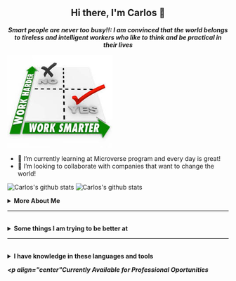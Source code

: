 <h2 align="center">Hi there, I'm Carlos 👋</h2>


<p align="center"><i><strong>Smart people are never too busy!!: I am convinced that the world belongs to tireless and intelligent workers who like to think and be practical in their lives</strong></i></p>
          

![Smart people are never too busy!](https://github.com/cgcarlosg/cgcarlosg/blob/main/worksmarter.jpg) 

- 🌱 I’m currently learning at Microverse program and every day is great!
- 👯  I’m looking to collaborate with companies that want to change the world!

![Carlos's github stats](https://github-readme-stats.vercel.app/api?username=cgcarlosg&show_icons=true)
![Carlos's github stats](https://github-readme-stats.vercel.app/api?username=cgcarlosg&show_icons=true&theme=radical)

<details>
  <summary><strong>More About Me</strong></summary>
  <br>
   I am <b>43 years old</b>. I'm finishing the microverse program. I have had an interest in coding since a couple of years ago, but never really focused on learning to code until now</p>
   
 
   **Hobbies** 
   - Movies
   - Go to the pool with my family
   
  **I am currently**
   - Working with Javascript
   - Reviewing Ruby on Rails
   - Learning ReactJS
   
</details>

<hr>
<br>

<details>
  <summary><strong>Some things I am trying to be better at</strong></summary>
  <br>

  - Mastering JavaScript
  - Doing a lof of coding challenges

</details>

<hr>
<br>

<details>
  <summary><strong>I have knowledge in these languages and tools</strong></summary>
  <br>

  <p><strong>IRL Languages:</strong></p>

  - Spanish
  - English

  <br>

  <p><strong>Front-end Languages</strong></p>
  - HTML5
  - CSS3
  - JAVASCRIPT
  
  <br>
  <br>
  
  <p><strong>Backend-end Languages</strong></p>
  
 - Ruby
 - MYSQL
 - NodeJs
  
  <br>
  <br>
  
  <p><strong>Tools</strong></p>
 - Git
 - GitHub
 - VSCode
   
  <br>
  <br>
  
  <p><strong>Frameworks</strong></p>
  
 - Ruby on Rails
 - React and Redux
 - Bootstrap
  

</details>


***<p align="center"Currently Available for Professional Oportunities</p>***
<p align="center">
  <a href="https://github.com/cgcarlosg"></a>
  <a href="https://www.linkedin.com/in/carlosalbeniogutierrez"></a>
  <a href="https://twitter.com/cgcarlosg1"></a>
  <a href="mailto:cgcarlosg@hotmail.com"></a>
  
</p>
<!--
**cgcarlosg/cgcarlosg** is a ✨ _special_ ✨ repository because its `README.md` (this file) appears on your GitHub profile.

Here are some ideas to get you started:

- 🔭 I’m currently working on ...
- 🌱 I’m currently learning ...
- 👯 I’m looking to collaborate on ...
- 🤔 I’m looking for help with ...
- 💬 Ask me about ...
- 📫 How to reach me: ...
- 😄 Pronouns: ...
- ⚡ Fun fact: ...
-->
